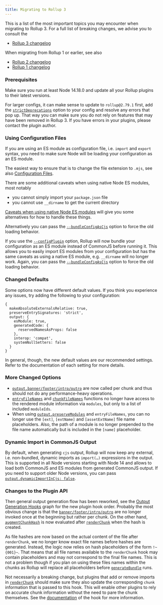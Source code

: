 ```yaml
---
title: Migrating to Rollup 3
---
```


This is a list of the most important topics you may encounter when migrating to Rollup 3. For a full list of breaking changes, we advise you to consult the

- [Rollup 3 changelog](https://github.com/rollup/rollup/blob/master/CHANGELOG.md#300)

When migrating from Rollup 1 or earlier, see also

- [Rollup 2 changelog](https://github.com/rollup/rollup/blob/master/CHANGELOG.md#200)
- [Rollup 1 changelog](https://github.com/rollup/rollup/blob/master/CHANGELOG.md#100)

### Prerequisites

Make sure you run at least Node 14.18.0 and update all your Rollup plugins to their latest versions.

For larger configs, it can make sense to update to `rollup@2.79.1` first, add the [`strictDeprecations`](#strictdeprecations) option to your config and resolve any errors that pop up. That way you can make sure you do not rely on features that may have been removed in Rollup 3. If you have errors in your plugins, please contact the plugin author.

### Using Configuration Files

If you are using an ES module as configuration file, i.e. `import` and `export` syntax, you need to make sure Node will be loading your configuration as an ES module.

The easiest way to ensure that is to change the file extension to `.mjs`, see also [Configuration Files](01-command-line-reference.html#configuration-files).

There are some additional caveats when using native Node ES modules, most notably

- you cannot simply import your `package.json` file
- you cannot use `__dirname` to get the current directory

[Caveats when using native Node ES modules](#caveats-when-using-native-node-es-modules) will give you some alternatives for how to handle these things.

Alternatively you can pass the [`--bundleConfigAsCjs`](01-command-line-reference.md#bundleconfigascjs) option to force the old loading behavior.

If you use the [`--configPlugin`](01-command-line-reference.md#configplugin-plugin) option, Rollup will now bundle your configuration as an ES module instead of CommonJS before running it. This allows you to easily import ES modules from your configuration but has the same caveats as using a native ES module, e.g. `__dirname` will no longer work. Again, you can pass the [`--bundleConfigAsCjs`](01-command-line-reference.md#bundleconfigascjs) option to force the old loading behavior.

### Changed Defaults

Some options now have different default values. If you think you experience any issues, try adding the following to your configuration:

```
{
  makeAbsoluteExternalsRelative: true,
  preserveEntrySignatures: 'strict',
  output: {
    esModule: true,
    generatedCode: {
      reservedNamesAsProps: false
    },
    interop: 'compat',
    systemNullSetters: false
  }
}
```

In general, though, the new default values are our recommended settings. Refer to the documentation of each setting for more details.

### More Changed Options

- [`output.banner/footer`](#outputbanneroutputfooter)[`/intro/outro`](#outputintrooutputoutro) are now called per chunk and thus should not do any performance-heavy operations.
- [`entryFileNames`](#outputentryfilenames) and [`chunkFileNames`](#outputchunkfilenames) functions no longer have access to the rendered module information via `modules`, but only to a list of included `moduleIds`.
- When using [`output.preserveModules`](#outputpreservemodules) and `entryFileNames`, you can no longer use the `[ext]`, `[extName]` and `[assetExtName]` file name placeholders. Also, the path of a module is no longer prepended to the file name automatically but is included in the `[name]` placeholder.

### Dynamic Import in CommonJS Output

By default, when generating `cjs` output, Rollup will now keep any external, i.e. non-bundled, dynamic imports as `import(…)` expressions in the output. This is supported in all Node versions starting with Node 14 and allows to load both CommonJS and ES modules from generated CommonJS output. If you need to support older Node versions, you can pass [`output.dynamicImportInCjs: false`](#outputdynamicimportincjs).

### Changes to the Plugin API

Then general output generation flow has been reworked, see the [Output Generation Hooks](#output-generation-hooks) graph for the new plugin hook order. Probably the most obvious change is that the [`banner`](05-plugin-development.html#banner)[`/footer`](05-plugin-development.html#footer)[`/intro`](05-plugin-development.html#intro)[`/outro`](05-plugin-development.html#outro) are no longer invoked once at the beginning but rather per chunk. On the other hand, [`augmentChunkHash`](05-plugin-development.html#augmentchunkhash) is now evaluated after [`renderChunk`](05-plugin-development.html#renderchunk) when the hash is created.

As file hashes are now based on the actual content of the file after `renderChunk`, we no longer know exact file names before hashes are generated. Instead, the logic now relies on hash placeholders of the form `!~{001}~`. That means that all file names available to the `renderChunk` hook may contain placeholders and may not correspond to the final file names. This is not a problem though if you plan on using these files names within the chunks as Rollup will replace all placeholders before [`generateBundle`](05-plugin-development.html#generatebundle) runs.

Not necessarily a breaking change, but plugins that add or remove imports in [`renderChunk`](05-plugin-development.html#renderchunk) should make sure they also update the corresponding `chunk` information that is passed to this hook. This will enable other plugins to rely on accurate chunk information without the need to pare the chunk themselves. See the [documentation](#renderchunk) of the hook for more information.
